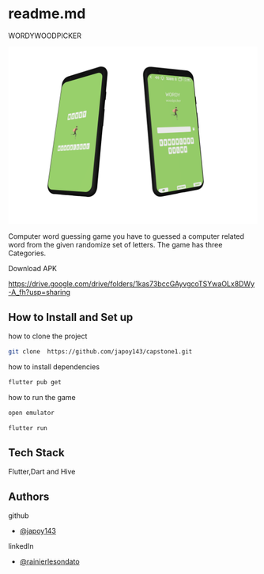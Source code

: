 
# readme.md
WORDYWOODPICKER 

![WordyMockup](WordyMockup.png)

Computer word guessing game you have to guessed a computer related word from the given  randomize set of letters. The game has three Categories.

Download APK

https://drive.google.com/drive/folders/1kas73bccGAyvgcoTSYwaOLx8DWy-A_fh?usp=sharing


## How to Install and Set up

how to clone the project

```bash
git clone  https://github.com/japoy143/capstone1.git
```

how to install dependencies
```bash
flutter pub get 
```

how to run the game

```bash
open emulator
```
```bash
flutter run
```

## Tech Stack

Flutter,Dart and Hive


## Authors

github
- [@japoy143](https://github.com/japoy143)

linkedIn

- [@rainierlesondato](https://www.linkedin.com/in/rainierlesondato/)


